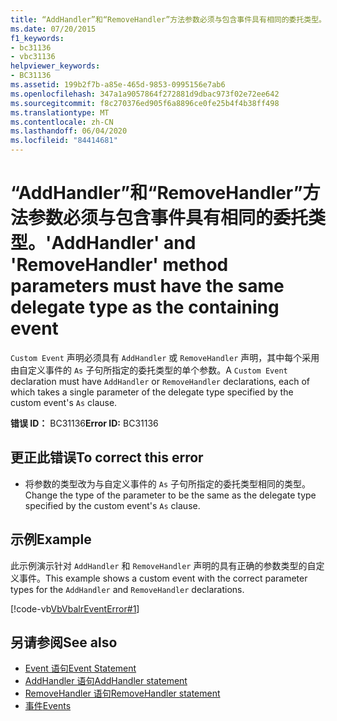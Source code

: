 ```yaml
---
title: “AddHandler”和“RemoveHandler”方法参数必须与包含事件具有相同的委托类型。
ms.date: 07/20/2015
f1_keywords:
- bc31136
- vbc31136
helpviewer_keywords:
- BC31136
ms.assetid: 199b2f7b-a85e-465d-9853-0995156e7ab6
ms.openlocfilehash: 347a1a9057864f272881d9dbac973f02e72ee642
ms.sourcegitcommit: f8c270376ed905f6a8896ce0fe25b4f4b38ff498
ms.translationtype: MT
ms.contentlocale: zh-CN
ms.lasthandoff: 06/04/2020
ms.locfileid: "84414681"
---
```

# <a name="addhandler-and-removehandler-method-parameters-must-have-the-same-delegate-type-as-the-containing-event"></a><span data-ttu-id="fe224-102">“AddHandler”和“RemoveHandler”方法参数必须与包含事件具有相同的委托类型。</span><span class="sxs-lookup"><span data-stu-id="fe224-102">'AddHandler' and 'RemoveHandler' method parameters must have the same delegate type as the containing event</span></span>
<span data-ttu-id="fe224-103">`Custom Event` 声明必须具有 `AddHandler` 或 `RemoveHandler` 声明，其中每个采用由自定义事件的 `As` 子句所指定的委托类型的单个参数。</span><span class="sxs-lookup"><span data-stu-id="fe224-103">A `Custom Event` declaration must have `AddHandler` or `RemoveHandler` declarations, each of which takes a single parameter of the delegate type specified by the custom event's `As` clause.</span></span>  
  
 <span data-ttu-id="fe224-104">**错误 ID：** BC31136</span><span class="sxs-lookup"><span data-stu-id="fe224-104">**Error ID:** BC31136</span></span>  
  
## <a name="to-correct-this-error"></a><span data-ttu-id="fe224-105">更正此错误</span><span class="sxs-lookup"><span data-stu-id="fe224-105">To correct this error</span></span>  
  
- <span data-ttu-id="fe224-106">将参数的类型改为与自定义事件的 `As` 子句所指定的委托类型相同的类型。</span><span class="sxs-lookup"><span data-stu-id="fe224-106">Change the type of the parameter to be the same as the delegate type specified by the custom event's `As` clause.</span></span>  
  
## <a name="example"></a><span data-ttu-id="fe224-107">示例</span><span class="sxs-lookup"><span data-stu-id="fe224-107">Example</span></span>  
 <span data-ttu-id="fe224-108">此示例演示针对 `AddHandler` 和 `RemoveHandler` 声明的具有正确的参数类型的自定义事件。</span><span class="sxs-lookup"><span data-stu-id="fe224-108">This example shows a custom event with the correct parameter types for the `AddHandler` and `RemoveHandler` declarations.</span></span>  
  
 [!code-vb[VbVbalrEventError#1](~/samples/snippets/visualbasic/VS_Snippets_VBCSharp/VbVbalrEventError/VB/VbVbalrEventError.vb#1)]  
  
## <a name="see-also"></a><span data-ttu-id="fe224-109">另请参阅</span><span class="sxs-lookup"><span data-stu-id="fe224-109">See also</span></span>

- [<span data-ttu-id="fe224-110">Event 语句</span><span class="sxs-lookup"><span data-stu-id="fe224-110">Event Statement</span></span>](../language-reference/statements/event-statement.md)
- [<span data-ttu-id="fe224-111">AddHandler 语句</span><span class="sxs-lookup"><span data-stu-id="fe224-111">AddHandler statement</span></span>](../language-reference/statements/addhandler-statement.md)
- [<span data-ttu-id="fe224-112">RemoveHandler 语句</span><span class="sxs-lookup"><span data-stu-id="fe224-112">RemoveHandler statement</span></span>](../language-reference/statements/removehandler-statement.md)
- [<span data-ttu-id="fe224-113">事件</span><span class="sxs-lookup"><span data-stu-id="fe224-113">Events</span></span>](../programming-guide/language-features/events/index.md)
